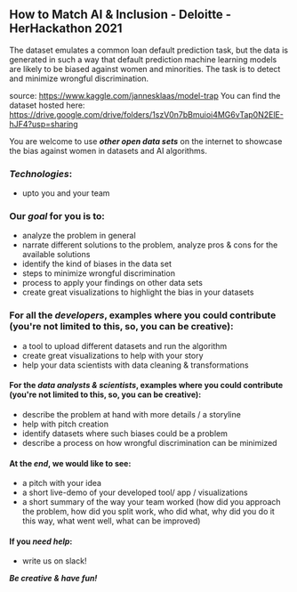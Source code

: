 ## How to Match AI & Inclusion - Deloitte - HerHackathon 2021

The dataset emulates a common loan default prediction task, but the data is generated in such a way that default prediction machine learning models are likely to be biased against women and minorities. The task is to detect and minimize wrongful discrimination.

source: https://www.kaggle.com/jannesklaas/model-trap
You can find the dataset hosted here: https://drive.google.com/drive/folders/1szV0n7bBmuioi4MG6vTap0N2ElE-hJF4?usp=sharing

You are welcome to use ***other open data sets*** on the internet to showcase the bias against women in datasets and AI algorithms.

### ***Technologies***:
- upto you and your team

### Our ***goal*** for you is to:
- analyze the problem in general
- narrate different solutions to the problem, analyze pros & cons for the available solutions
- identify the kind of biases in the data set
- steps to minimize wrongful discrimination
- process to apply your findings on other data sets
- create great visualizations to highlight the bias in your datasets

### For all the ***developers***, examples where you could contribute (you're not limited to this, so, you can be creative):
- a tool to upload different datasets and run the algorithm 
- create great visualizations to help with your story
- help your data scientists with data cleaning & transformations

#### For the ***data analysts & scientists***, examples where you could contribute (you're not limited to this, so, you can be creative):
- describe the problem at hand with more details / a storyline
- help with pitch creation
- identify datasets where such biases could be a problem
- describe a process on how wrongful discrimination can be minimized


#### At the ***end***, we would like to see:
- a pitch with your idea
- a short live-demo of your developed tool/ app / visualizations
- a short summary of the way your team worked (how did you approach the problem, how did you split work, who did what, why did you do it this way, what went well, what can be improved)

#### If you ***need help***:
- write us on slack!

***Be creative & have fun!***